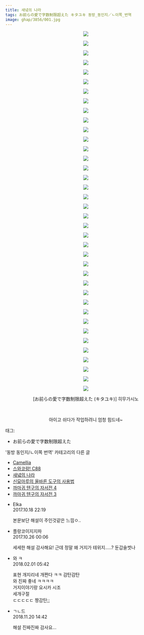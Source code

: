 ```yaml
---
title: 새녘의 나라
tags: お前らの愛で字数制限超えた キタユキ 동방_동인지／ㄴ이쪽_번역
image: ghap/3856/001.jpg
---
```

<div class="article">
<p style="text-align: center; clear: none; float: none;"><img src="{{ site.nasurl }}/ghap/3856/001.jpg"/></p>
<p style="text-align: center; clear: none; float: none;"><img src="{{ site.nasurl }}/ghap/3856/002.jpg"/></p>
<p style="text-align: center; clear: none; float: none;"><img src="{{ site.nasurl }}/ghap/3856/003.jpg"/></p>
<p style="text-align: center; clear: none; float: none;"><img src="{{ site.nasurl }}/ghap/3856/004.jpg"/></p>
<p style="text-align: center; clear: none; float: none;"><img src="{{ site.nasurl }}/ghap/3856/005.jpg"/></p>
<p style="text-align: center; clear: none; float: none;"><img src="{{ site.nasurl }}/ghap/3856/006.jpg"/></p>
<p style="text-align: center; clear: none; float: none;"><img src="{{ site.nasurl }}/ghap/3856/007.jpg"/></p>
<p style="text-align: center; clear: none; float: none;"><img src="{{ site.nasurl }}/ghap/3856/008.jpg"/></p>
<p style="text-align: center; clear: none; float: none;"><img src="{{ site.nasurl }}/ghap/3856/009.jpg"/></p>
<p style="text-align: center; clear: none; float: none;"><img src="{{ site.nasurl }}/ghap/3856/010.jpg"/></p>
<p style="text-align: center; clear: none; float: none;"><img src="{{ site.nasurl }}/ghap/3856/011.jpg"/></p>
<p style="text-align: center; clear: none; float: none;"><img src="{{ site.nasurl }}/ghap/3856/012.jpg"/></p>
<p style="text-align: center; clear: none; float: none;"><img src="{{ site.nasurl }}/ghap/3856/013.jpg"/></p>
<p style="text-align: center; clear: none; float: none;"><img src="{{ site.nasurl }}/ghap/3856/014.jpg"/></p>
<p style="text-align: center; clear: none; float: none;"><img src="{{ site.nasurl }}/ghap/3856/015.jpg"/></p>
<p style="text-align: center; clear: none; float: none;"><img src="{{ site.nasurl }}/ghap/3856/016.jpg"/></p>
<p style="text-align: center; clear: none; float: none;"><img src="{{ site.nasurl }}/ghap/3856/017.jpg"/></p>
<p style="text-align: center; clear: none; float: none;"><img src="{{ site.nasurl }}/ghap/3856/018.jpg"/></p>
<p style="text-align: center; clear: none; float: none;"><img src="{{ site.nasurl }}/ghap/3856/019.jpg"/></p>
<p style="text-align: center; clear: none; float: none;"><img src="{{ site.nasurl }}/ghap/3856/020.jpg"/></p>
<p style="text-align: center; clear: none; float: none;"><img src="{{ site.nasurl }}/ghap/3856/021.jpg"/></p>
<p style="text-align: center; clear: none; float: none;"><img src="{{ site.nasurl }}/ghap/3856/022.jpg"/></p>
<p style="text-align: center; clear: none; float: none;"><img src="{{ site.nasurl }}/ghap/3856/023.jpg"/></p>
<p style="text-align: center; clear: none; float: none;"><img src="{{ site.nasurl }}/ghap/3856/024.jpg"/></p>
<p style="text-align: center; clear: none; float: none;"><img src="{{ site.nasurl }}/ghap/3856/025.jpg"/></p>
<p style="text-align: center; clear: none; float: none;"><img src="{{ site.nasurl }}/ghap/3856/026.jpg"/></p>
<p style="text-align: center; clear: none; float: none;"><img src="{{ site.nasurl }}/ghap/3856/027.jpg"/></p>
<p style="text-align: center; clear: none; float: none;"><img src="{{ site.nasurl }}/ghap/3856/028.jpg"/></p>
<p style="text-align: center; clear: none; float: none;"><img src="{{ site.nasurl }}/ghap/3856/029.jpg"/></p>
<p style="text-align: center; clear: none; float: none;"><img src="{{ site.nasurl }}/ghap/3856/030.jpg"/></p>
<p style="text-align: center; clear: none; float: none;"><img src="{{ site.nasurl }}/ghap/3856/031.jpg"/></p>
<p style="text-align: center; clear: none; float: none;"><img src="{{ site.nasurl }}/ghap/3856/032.jpg"/></p>
<p style="text-align: center; clear: none; float: none;"><img src="{{ site.nasurl }}/ghap/3856/033.jpg"/></p>
<p style="text-align: center; clear: none; float: none;"><img src="{{ site.nasurl }}/ghap/3856/034.jpg"/></p>
<p style="text-align: center; clear: none; float: none;"><img src="{{ site.nasurl }}/ghap/3856/035.jpg"/></p>
<p style="text-align: center; clear: none; float: none;"><img src="{{ site.nasurl }}/ghap/3856/036.jpg"/></p>
<p style="text-align: center; clear: none; float: none;"><img src="{{ site.nasurl }}/ghap/3856/037.jpg"/></p>
<p style="text-align: center; clear: none; float: none;"><img src="{{ site.nasurl }}/ghap/3856/038.jpg"/></p>
<p style="text-align: center; clear: none; float: none;">[お前らの愛で字数制限超えた (キタユキ)] 히무가시노</p>
<p style="text-align: center; clear: none; float: none;"><br/></p>
<p style="text-align: center; clear: none; float: none;">아이고 쉬다가 작업하려니 엄청 힘드네~</p>
</div><div class="tagTrail">
<p>태그: </p>
<ul>
<li>お前らの愛で字数制限超えた</li>
</ul>
</div><div class="another">
<p>'동방 동인지/ㄴ이쪽 번역' 카테고리의 다른 글</p>
<ul>
<li><a href="/2017-10-27-ghap_3927">Camellia</a></li>
<li><a href="/2017-10-21-ghap_3881">스와코랑! C88</a></li>
<li><a href="/2017-10-17-ghap_3856">새녘의 나라</a></li>
<li><a href="/2017-10-09-ghap_3847">신묘마루의 올바른 도구의 사용법</a></li>
<li><a href="/2017-10-07-ghap_3845">까마귀 텐구의 자서전 4</a></li>
<li><a href="/2017-10-05-ghap_3819">까마귀 텐구의 자서전 3</a></li>
</ul>
</div><div class="cb_module cb_fluid">
<div class="cb_wrt cb_profile">
<div class="comment">
<ul>
<li class="cb_thumb_off" id="comment15108560">
<div class="cb_comment_area">
<div class="cb_info_area">
<div class="cb_section">
<span class="cb_nick_name">Elka</span>
</div>
<div class="cb_section">
<span class="cb_date">2017.10.18 22:19 </span>
</div>
</div>
<div class="cb_dsc_comment">
<p class="cb_dsc">
											본문보단 해설이 주인것같은 느낌ㅇ..
										</p>
</div>
</div></li>
<li class="cb_thumb_off" id="comment15114458">
<div class="cb_comment_area">
<div class="cb_info_area">
<div class="cb_section">
<span class="cb_nick_name">플랑코이지지파</span>
</div>
<div class="cb_section">
<span class="cb_date">2017.10.26 00:06 </span>
</div>
</div>
<div class="cb_dsc_comment">
<p class="cb_dsc">
											세세한 해설 감사해요! 근데 정말 왜 거지가 테위지.....? 둔갑술썻나
										</p>
</div>
</div></li>
<li class="cb_thumb_off" id="comment15188854">
<div class="cb_comment_area">
<div class="cb_info_area">
<div class="cb_section">
<span class="cb_nick_name">와 ㅋ</span>
</div>
<div class="cb_section">
<span class="cb_date">2018.02.01 05:42 </span>
</div>
</div>
<div class="cb_dsc_comment">
<p class="cb_dsc">
											표현 개지리네 개쩐다 ㅋㅋ 감탄감탄<br/>
와 진짜 좋네 ㅋㅋㅋㅋ <br/>
거지이야기랑 요시카 시조 <br/>
세개구절 <br/>
ㄷㄷㄷㄷㄷ 짱감탄;; 
										</p>
</div>
</div></li>
<li class="cb_thumb_off" id="comment15375743">
<div class="cb_comment_area">
<div class="cb_info_area">
<div class="cb_section">
<span class="cb_nick_name">ㄱㄴ드</span>
</div>
<div class="cb_section">
<span class="cb_date">2018.11.20 14:42 </span>
</div>
</div>
<div class="cb_dsc_comment">
<p class="cb_dsc">
											해설 진짜진짜 감사요...
										</p>
</div>
</div></li>
</ul>
</div>
</div><!-- commentList close -->
</div>